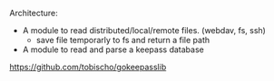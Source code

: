 
Architecture:

- A module to read distributed/local/remote files. (webdav, fs, ssh)
  - save file temporarly to fs and return a file path
- A module to read and parse a keepass database

https://github.com/tobischo/gokeepasslib
